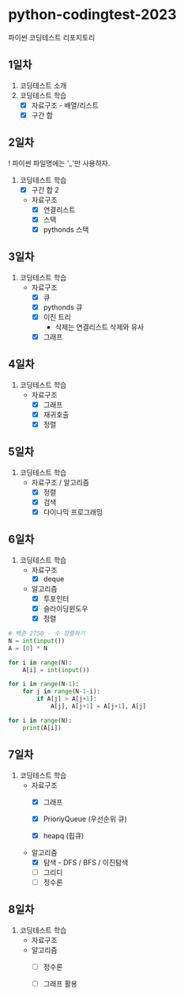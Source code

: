 # python-codingtest-2023
파이썬 코딩테스트 리포지토리

## 1일차
1. 코딩테스트 소개
2. 코딩테스트 학습
    - [x] 자료구조 - 배열/리스트
    - [x] 구간 합

## 2일차
! 파이썬 파일명에는 '_'만 사용하자.
1. 코딩테스트 학습
    - [x] 구간 합 2
    - 자료구조
        - [x] 연결리스트
        - [x] 스택
        - [x] pythonds 스택

## 3일차
1. 코딩테스트 학습
    - 자료구조
        - [x] 큐
        - [x] pythonds 큐
        - [x] 이진 트리
            - 삭제는 연결리스트 삭제와 유사
        - [x] 그래프

## 4일차
1. 코딩테스트 학습        
    - 자료구조
        - [x] 그래프
        - [x] 재귀호출
        - [x] 정렬

## 5일차
1. 코딩테스트 학습
    - 자료구조 / 알고리즘
        - [x] 정렬
        - [x] 검색
        - [x] 다이나믹 프로그래밍

## 6일차
1. 코딩테스트 학습
    - 자료구조
        - [x] deque

    - 알고리즘
        - [x] 투포인터
        - [x] 슬라이딩윈도우
        - [x] 정렬

```python
# 백준 2750 - 수 정렬하기
N = int(input())
A = [0] * N

for i in range(N):
    A[i] = int(input())

for i in range(N-1):
    for j in range(N-1-i):
        if A[j] > A[j+1]:
            A[j], A[j+1] = A[j+1], A[j]

for i in range(N):
    print(A[i])
```

## 7일차
1. 코딩테스트 학습
    - 자료구조
        - [x] 그래프
        - [x] PrioriyQueue (우선순위 큐)
        - [x] heapq (힙큐)


    - 알고리즘
        - [x] 탐색 - DFS / BFS / 이진탐색
        - [ ] 그리디
        - [ ] 정수론

## 8일차
1. 코딩테스트 학습
    - 자료구조
    - 알고리즘
        - [ ] 정수론
        - [ ] 그래프 활용
        